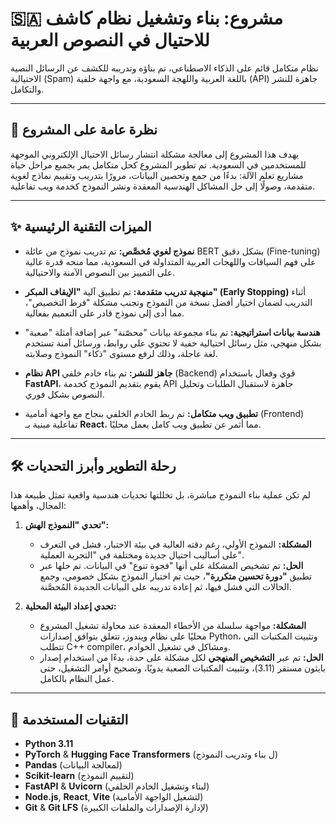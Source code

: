 # 🇸🇦 مشروع: بناء وتشغيل نظام كاشف للاحتيال في النصوص العربية

نظام متكامل قائم على الذكاء الاصطناعي، تم بناؤه وتدريبه للكشف عن الرسائل النصية الاحتيالية (Spam) باللغة العربية واللهجة السعودية، مع واجهة خلفية (API) جاهزة للنشر والتكامل.

---

## 📖 نظرة عامة على المشروع

يهدف هذا المشروع إلى معالجة مشكلة انتشار رسائل الاحتيال الإلكتروني الموجهة للمستخدمين في السعودية. تم تطوير المشروع كحل متكامل يمر بجميع مراحل حياة مشاريع تعلم الآلة: بدءًا من جمع وتحصين البيانات، مرورًا بتدريب وتقييم نماذج لغوية متقدمة، وصولًا إلى حل المشاكل الهندسية المعقدة ونشر النموذج كخدمة ويب تفاعلية.

---

## ✨ الميزات التقنية الرئيسية

* **نموذج لغوي مُخصَّص:** تم تدريب نموذج من عائلة BERT بشكل دقيق (Fine-tuning) على فهم السياقات واللهجات العربية المتداولة في السعودية، مما منحه قدرة عالية على التمييز بين النصوص الآمنة والاحتيالية.

* **منهجية تدريب متقدمة:** تم تطبيق آلية **"الإيقاف المبكر" (Early Stopping)** أثناء التدريب لضمان اختيار أفضل نسخة من النموذج وتجنب مشكلة "فرط التخصيص"، مما أدى إلى نموذج قادر على التعميم بفعالية.

* **هندسة بيانات استراتيجية:** تم بناء مجموعة بيانات "محصّنة" عبر إضافة أمثلة "صعبة" بشكل منهجي، مثل رسائل احتيالية خفية لا تحتوي على روابط، ورسائل آمنة تستخدم لغة عاجلة، وذلك لرفع مستوى "ذكاء" النموذج وصلابته.

* **نظام API جاهز للنشر:** تم بناء خادم خلفي (Backend) قوي وفعال باستخدام **FastAPI**، يقوم بتقديم النموذج كخدمة API جاهزة لاستقبال الطلبات وتحليل النصوص بشكل فوري.

* **تطبيق ويب متكامل:** تم ربط الخادم الخلفي بنجاح مع واجهة أمامية (Frontend) تفاعلية مبنية بـ **React**، مما أثمر عن تطبيق ويب كامل يعمل محليًا.

---

## 🛠️ رحلة التطوير وأبرز التحديات

لم تكن عملية بناء النموذج مباشرة، بل تخللتها تحديات هندسية واقعية تمثل طبيعة هذا المجال، وأهمها:

1.  **تحدي "النموذج الهش":**
    * **المشكلة:** النموذج الأولي، رغم دقته العالية في بيئة الاختبار، فشل في التعرف على أساليب احتيال جديدة ومختلفة في "التجربة العملية".
    * **الحل:** تم تشخيص المشكلة على أنها "فجوة تنوع" في البيانات. تم حلها عبر تطبيق **"دورة تحسين متكررة"**، حيث تم اختبار النموذج بشكل خصومي، وجمع الحالات التي فشل فيها، ثم إعادة تدريبه على البيانات الجديدة المُحصَّنة.

2.  **تحدي إعداد البيئة المحلية:**
    * **المشكلة:** مواجهة سلسلة من الأخطاء المعقدة عند محاولة تشغيل المشروع محليًا على نظام ويندوز، تتعلق بتوافق إصدارات Python، وتثبيت المكتبات التي تتطلب C++ compiler، ومشاكل في تشغيل الخوادم.
    * **الحل:** تم عبر **التشخيص المنهجي** لكل مشكلة على حدة، بدءًا من استخدام إصدار بايثون مستقر (3.11)، وتثبيت المكتبات الصعبة يدويًا، وتصحيح أوامر التشغيل، حتى عمل النظام بالكامل.

---

## 🚀 التقنيات المستخدمة

* **Python 3.11**
* **PyTorch** & **Hugging Face Transformers** (ل بناء وتدريب النموذج)
* **Pandas** (لمعالجة البيانات)
* **Scikit-learn** (لتقييم النموذج)
* **FastAPI** & **Uvicorn** (لبناء وتشغيل الخادم الخلفي)
* **Node.js**, **React**, **Vite** (لتشغيل الواجهة الأمامية)
* **Git** & **Git LFS** (لإدارة الإصدارات والملفات الكبيرة)

